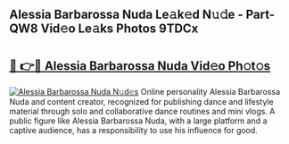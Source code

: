 ## Alessia Barbarossa Nuda Le𝚊k𝚎d N𝚞𝚍e - Part-QW8 Vid𝚎o Le𝚊ks Photos 9TDCx

# <h2><a href="http://fbd3891.evod.top/?m=Alessia+Barbarossa+Nuda">🔗 👉🔴 Alessia Barbarossa Nuda Vid𝚎o Ph𝚘t𝚘s</a></h2>

[![Alessia Barbarossa Nuda N𝚞d𝚎s](https://i.imgur.com/8V9OHl7.gif)](http://fbd3891.evod.top/?m=Alessia+Barbarossa+Nuda)
Online personality Alessia Barbarossa Nuda and content creator, recognized for publishing dance and lifestyle material through solo and collaborative dance routines and mini vlogs. A public figure like Alessia Barbarossa Nuda, with a large platform and a captive audience, has a responsibility to use his influence for good. 

